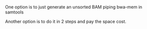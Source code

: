 One option is to just generate an unsorted BAM piping bwa-mem in samtools

Another option is to do it in 2 steps and pay the space cost.
